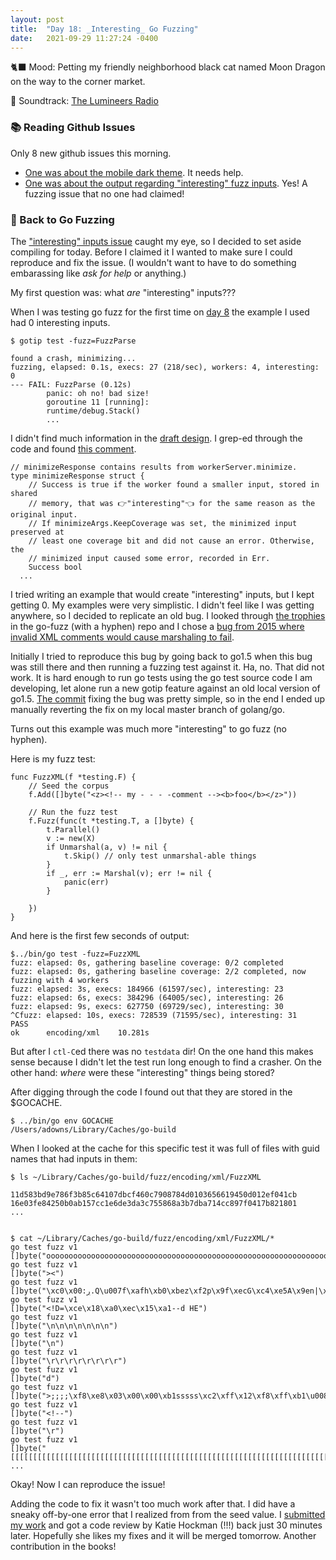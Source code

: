 ```yaml
---
layout: post
title:  "Day 18: _Interesting_ Go Fuzzing"
date:   2021-09-29 11:27:24 -0400
---
```


🐈‍⬛ Mood: Petting my friendly neighborhood black cat named Moon Dragon on
the way to the corner market.

🎵 Soundtrack: [The Lumineers Radio](https://open.spotify.com/playlist/37i9dQZF1E4Cpj7tK5yC6M)

### 📚 Reading Github Issues

Only 8 new github issues this morning.
* [One was about the mobile dark
  theme](https://github.com/golang/go/issues/48679). It needs help.
* [One was about the output regarding "interesting" fuzz
  inputs](https://github.com/golang/go/issues/48669). Yes! A fuzzing issue that
  no one had claimed!


### 🧶 Back to Go Fuzzing

The ["interesting" inputs issue](https://github.com/golang/go/issues/48669)
caught my eye, so I decided to set aside compiling for today. Before I claimed
it I wanted to make sure I could reproduce and fix the issue. (I wouldn't want
to have to do something embarassing like _ask for help_ or anything.)

My first question was: what _are_ "interesting" inputs???

When I was testing go fuzz for the first time on [day
8](https://ameowlia.github.io/my-golang-contributor-sabbatical/2021/09/10/day-8.html)
the example I used had 0 interesting inputs.

```
$ gotip test -fuzz=FuzzParse

found a crash, minimizing...
fuzzing, elapsed: 0.1s, execs: 27 (218/sec), workers: 4, interesting: 0
--- FAIL: FuzzParse (0.12s)
        panic: oh no! bad size!
        goroutine 11 [running]:
        runtime/debug.Stack()
        ...
```

I didn't find much information in the [draft
design](https://go.googlesource.com/proposal/+/master/design/draft-fuzzing.md).
I grep-ed through the code and found [this
comment](https://github.com/golang/go/blob/2d6d5584179cf89e44abc2829fcdc68c29dfc5a4/src/internal/fuzz/worker.go#L512-L517). 

```
// minimizeResponse contains results from workerServer.minimize.
type minimizeResponse struct {
	// Success is true if the worker found a smaller input, stored in shared
	// memory, that was 👉"interesting"👈 for the same reason as the original input.
	// If minimizeArgs.KeepCoverage was set, the minimized input preserved at
	// least one coverage bit and did not cause an error. Otherwise, the
	// minimized input caused some error, recorded in Err.
	Success bool
  ...
```

I tried writing an example that would create "interesting" inputs, but I kept
getting 0. My examples were very simplistic. I didn't feel like I was getting
anywhere, so I decided to replicate an old bug. I looked through [the
trophies](https://github.com/dvyukov/go-fuzz#trophies) in the go-fuzz (with a
hyphen) repo and I chose a [bug from 2015 where invalid XML comments would cause
marshaling to fail](https://github.com/golang/go/issues/11112).

Initially I tried to reproduce this bug by going back to go1.5 when this bug was
still there and then running a fuzzing test against it. Ha, no. That did not
work. It is hard enough to run go tests using the go test source code I am
developing, let alone run a new gotip feature against an old local version of
go1.5. [The
commit](https://github.com/golang/go/commit/97c859f8da0c85c33d0f29ba5e11094d8e691e87)
fixing the bug was pretty simple, so in the end I ended up manually reverting
the fix on my local master branch of golang/go.

Turns out this example was much more "interesting" to go fuzz (no hyphen).

Here is my fuzz test:
```
func FuzzXML(f *testing.F) {
	// Seed the corpus
	f.Add([]byte("<z><!-- my - - - -comment --><b>foo</b></z>"))

	// Run the fuzz test
	f.Fuzz(func(t *testing.T, a []byte) {
		t.Parallel()
		v := new(X)
		if Unmarshal(a, v) != nil {
			t.Skip() // only test unmarshal-able things
		}
		if _, err := Marshal(v); err != nil {
			panic(err)
		}

	})
}
```

And here is the first few seconds of output:
```
$../bin/go test -fuzz=FuzzXML
fuzz: elapsed: 0s, gathering baseline coverage: 0/2 completed
fuzz: elapsed: 0s, gathering baseline coverage: 2/2 completed, now fuzzing with 4 workers
fuzz: elapsed: 3s, execs: 184966 (61597/sec), interesting: 23
fuzz: elapsed: 6s, execs: 384296 (64005/sec), interesting: 26
fuzz: elapsed: 9s, execs: 627750 (69729/sec), interesting: 30
^Cfuzz: elapsed: 10s, execs: 728539 (71595/sec), interesting: 31
PASS
ok  	encoding/xml	10.281s
```

But after I `ctl-C`ed there was no `testdata` dir! On the one hand this makes
sense because I didn't let the test run long enough to find a crasher. On the
other hand: _where_ were these "interesting" things being stored?

After digging through the code I found out that they are stored in the $GOCACHE.

```
$ ../bin/go env GOCACHE
/Users/adowns/Library/Caches/go-build
```

When I looked at the cache for this specific test it was full of files with guid
names that had inputs in them:

```
$ ls ~/Library/Caches/go-build/fuzz/encoding/xml/FuzzXML

11d583bd9e786f3b85c64107dbcf460c7908784d0103656619450d012ef041cb
16e03fe84250b0ab157cc1e6de3da3c755868a3b7dba714cc897f0417b821801
...


$ cat ~/Library/Caches/go-build/fuzz/encoding/xml/FuzzXML/*
go test fuzz v1
[]byte("oooooooooooooooooooooooooooooooooooooooooooooooooooooooooooooooooooooooooooooooooooooooooooooooooooooooooooooooooooooooooooooo")
go test fuzz v1
[]byte("><")
go test fuzz v1
[]byte("\xc0\x00:ڔ.Q\u007f\xafh\xb0\xbez\xf2p\x9f\xecG\xc4\xe5A\x9en|\x10,H\x92\xff\x00\xf9")
go test fuzz v1
[]byte("<!D=\xce\x18\xa0\xec\x15\xa1--d HE")
go test fuzz v1
[]byte("\n\n\n\n\n\n\n")
go test fuzz v1
[]byte("\n")
go test fuzz v1
[]byte("\r\r\r\r\r\r\r\r")
go test fuzz v1
[]byte("d")
go test fuzz v1
[]byte(">;;;;\xf8\xe8\x03\x00\x00\xb1sssss\xc2\xff\x12\xf8\xff\xb1\u008f.\xb1\xc2\xff\xf0\xf8!")
go test fuzz v1
[]byte("<!--")
go test fuzz v1
[]byte("\r")
go test fuzz v1
[]byte("[[[[[[[[[[[[[[[[[[[[[[[[[[[[[[[[[[[[[[[[[[[[[[[[[[[[[[[[[[[[[[[[[[[[[[[[[[[[[[[[[[[[[[[[[[[[[[[[[[[[[[[[[[[[[[[[[[[[[[[[[[[[[[[[")
...
```

Okay! Now I can reproduce the issue!

Adding the code to fix it wasn't too much work after that. I did have a sneaky
off-by-one error that I realized from from the seed value. I [submitted my
work](https://go-review.googlesource.com/c/go/+/353172) and got a code review by
Katie Hockman (!!!) back just 30 minutes later. Hopefully she likes my fixes and
it will be merged tomorrow. Another contribution in the books!




